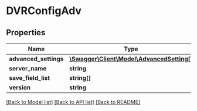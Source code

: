 # DVRConfigAdv

## Properties
Name | Type | Description | Notes
------------ | ------------- | ------------- | -------------
**advanced_settings** | [**\Swagger\Client\Model\AdvancedSetting[]**](AdvancedSetting.md) |  | 
**server_name** | **string** |  | 
**save_field_list** | **string[]** |  | [optional] 
**version** | **string** |  | 

[[Back to Model list]](../README.md#documentation-for-models) [[Back to API list]](../README.md#documentation-for-api-endpoints) [[Back to README]](../README.md)


